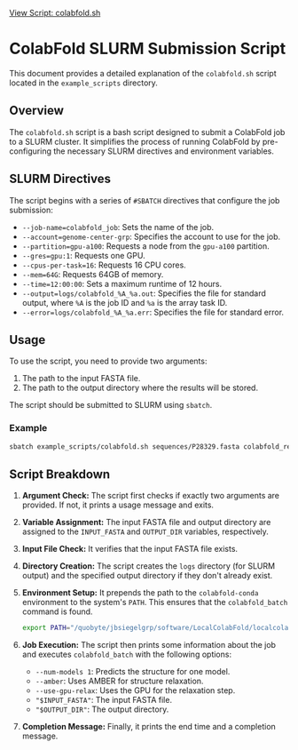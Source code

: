 [View Script: colabfold.sh](../example_scripts/folding/alphafold2/colabfold.sh)

# ColabFold SLURM Submission Script

This document provides a detailed explanation of the `colabfold.sh` script located in the `example_scripts` directory.

## Overview

The `colabfold.sh` script is a bash script designed to submit a ColabFold job to a SLURM cluster. It simplifies the process of running ColabFold by pre-configuring the necessary SLURM directives and environment variables.

## SLURM Directives

The script begins with a series of `#SBATCH` directives that configure the job submission:

-   `--job-name=colabfold_job`: Sets the name of the job.
-   `--account=genome-center-grp`: Specifies the account to use for the job.
-   `--partition=gpu-a100`: Requests a node from the `gpu-a100` partition.
-   `--gres=gpu:1`: Requests one GPU.
-   `--cpus-per-task=16`: Requests 16 CPU cores.
-   `--mem=64G`: Requests 64GB of memory.
-   `--time=12:00:00`: Sets a maximum runtime of 12 hours.
-   `--output=logs/colabfold_%A_%a.out`: Specifies the file for standard output, where `%A` is the job ID and `%a` is the array task ID.
-   `--error=logs/colabfold_%A_%a.err`: Specifies the file for standard error.

## Usage

To use the script, you need to provide two arguments:

1.  The path to the input FASTA file.
2.  The path to the output directory where the results will be stored.

The script should be submitted to SLURM using `sbatch`.

### Example

```bash
sbatch example_scripts/colabfold.sh sequences/P28329.fasta colabfold_results/P28329
```

## Script Breakdown

1.  **Argument Check:** The script first checks if exactly two arguments are provided. If not, it prints a usage message and exits.

2.  **Variable Assignment:** The input FASTA file and output directory are assigned to the `INPUT_FASTA` and `OUTPUT_DIR` variables, respectively.

3.  **Input File Check:** It verifies that the input FASTA file exists.

4.  **Directory Creation:** The script creates the `logs` directory (for SLURM output) and the specified output directory if they don't already exist.

5.  **Environment Setup:** It prepends the path to the `colabfold-conda` environment to the system's `PATH`. This ensures that the `colabfold_batch` command is found.

    ```bash
    export PATH="/quobyte/jbsiegelgrp/software/LocalColabFold/localcolabfold/colabfold-conda/bin:$PATH"
    ```

6.  **Job Execution:** The script then prints some information about the job and executes `colabfold_batch` with the following options:
    -   `--num-models 1`: Predicts the structure for one model.
    -   `--amber`: Uses AMBER for structure relaxation.
    -   `--use-gpu-relax`: Uses the GPU for the relaxation step.
    -   `"$INPUT_FASTA"`: The input FASTA file.
    -   `"$OUTPUT_DIR"`: The output directory.

7.  **Completion Message:** Finally, it prints the end time and a completion message.
